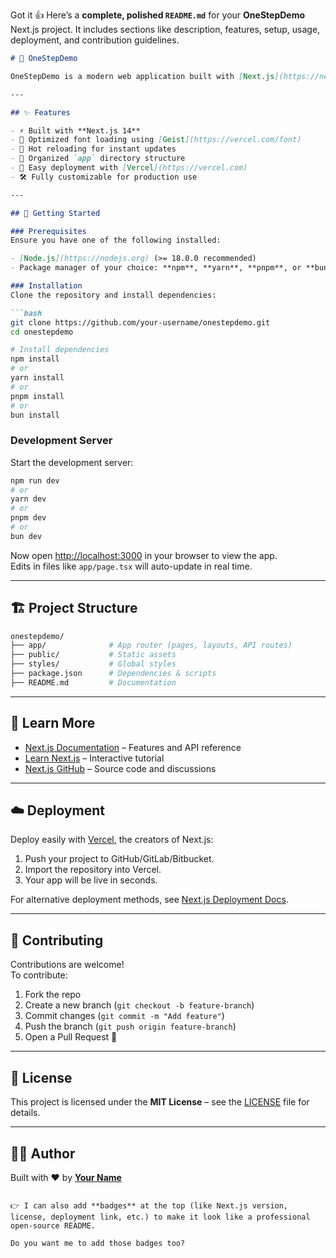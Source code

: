 Got it 👍 Here’s a **complete, polished `README.md`** for your **OneStepDemo** Next.js project. It includes sections like description, features, setup, usage, deployment, and contribution guidelines.  

```markdown
# 🌟 OneStepDemo

OneStepDemo is a modern web application built with [Next.js](https://nextjs.org), optimized for speed, scalability, and developer experience. This project was bootstrapped with [`create-next-app`](https://nextjs.org/docs/app/api-reference/cli/create-next-app).

---

## ✨ Features

- ⚡ Built with **Next.js 14**
- 🎨 Optimized font loading using [Geist](https://vercel.com/font)
- 🔄 Hot reloading for instant updates
- 📂 Organized `app` directory structure
- 🚀 Easy deployment with [Vercel](https://vercel.com)
- 🛠️ Fully customizable for production use

---

## 🚀 Getting Started

### Prerequisites
Ensure you have one of the following installed:

- [Node.js](https://nodejs.org) (>= 18.0.0 recommended)
- Package manager of your choice: **npm**, **yarn**, **pnpm**, or **bun**

### Installation
Clone the repository and install dependencies:

```bash
git clone https://github.com/your-username/onestepdemo.git
cd onestepdemo

# Install dependencies
npm install
# or
yarn install
# or
pnpm install
# or
bun install
```

### Development Server
Start the development server:

```bash
npm run dev
# or
yarn dev
# or
pnpm dev
# or
bun dev
```

Now open [http://localhost:3000](http://localhost:3000) in your browser to view the app.  
Edits in files like `app/page.tsx` will auto-update in real time.

---

## 🏗️ Project Structure

```bash
onestepdemo/
├── app/              # App router (pages, layouts, API routes)
├── public/           # Static assets
├── styles/           # Global styles
├── package.json      # Dependencies & scripts
├── README.md         # Documentation
```

---

## 📖 Learn More

- [Next.js Documentation](https://nextjs.org/docs) – Features and API reference  
- [Learn Next.js](https://nextjs.org/learn) – Interactive tutorial  
- [Next.js GitHub](https://github.com/vercel/next.js) – Source code and discussions  

---

## ☁️ Deployment

Deploy easily with [Vercel](https://vercel.com), the creators of Next.js:

1. Push your project to GitHub/GitLab/Bitbucket.
2. Import the repository into Vercel.
3. Your app will be live in seconds.

For alternative deployment methods, see [Next.js Deployment Docs](https://nextjs.org/docs/app/building-your-application/deploying).

---

## 🤝 Contributing

Contributions are welcome!  
To contribute:

1. Fork the repo  
2. Create a new branch (`git checkout -b feature-branch`)  
3. Commit changes (`git commit -m "Add feature"`)  
4. Push the branch (`git push origin feature-branch`)  
5. Open a Pull Request 🎉  

---

## 📜 License

This project is licensed under the **MIT License** – see the [LICENSE](LICENSE) file for details.

---

## 👨‍💻 Author

Built with ❤️ by **[Your Name](https://github.com/your-username)**  
```

👉 I can also add **badges** at the top (like Next.js version, license, deployment link, etc.) to make it look like a professional open-source README.  

Do you want me to add those badges too?